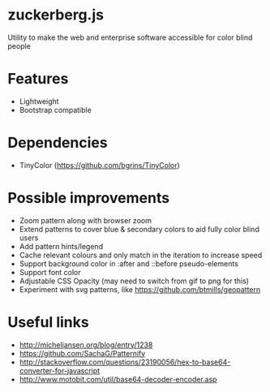 # zuckerberg.js
Utility to make the web and enterprise software accessible for color blind people

# Features
- Lightweight
- Bootstrap compatible

# Dependencies 
- TinyColor (https://github.com/bgrins/TinyColor)

# Possible improvements
- Zoom pattern along with browser zoom
- Extend patterns to cover blue & secondary colors to aid fully color blind users
- Add pattern hints/legend
- Cache relevant colours and only match in the iteration to increase speed
- Support background color in :after and ::before pseudo-elements
- Support font color
- Adjustable CSS Opacity (may need to switch from gif to png for this)
- Experiment with svg patterns, like https://github.com/btmills/geopattern

# Useful links
- http://micheljansen.org/blog/entry/1238
- https://github.com/SachaG/Patternify
- http://stackoverflow.com/questions/23190056/hex-to-base64-converter-for-javascript
- http://www.motobit.com/util/base64-decoder-encoder.asp
